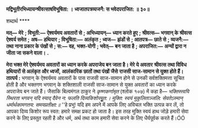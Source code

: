 **मद्विभूतीरभिध्यायन्श्रीवत्साषविभूषिता: ।** **ध्वजातपत्रव्यजनै: स भवेदपराजित: ॥ ३०॥** 

शब्दार्थ **** 

**मत्—** **मेरे** **; विभूती:—** **ऐश्वर्यमय अवतारों से** **; अभिध्यायन्—** **ध्यान करते हुए** **; श्रीवत्स—** **भगवान् के श्रीवत्स ऐश्वर्य समेत** **;** **अष—** **हथियार** **; विभूषिता:—** **अलंकृत** **; ध्वज—** **झंडों से** **; आतपत्र—** **छाते से** **; व्यजनै:—** **तथा नाना प्रकार के पंखों से** **; स:—** **वह, भक्त-योगी** **; भवेत्—** **बन जाता है** **; अपराजित:—** **अन्यों द्वारा न जीता जा सकने वाला।** **.** 

**मेरा भक्त मेरे ऐश्वर्यमय अवतारों का ध्यान करके अपराजेय बन जाता है। मेरे ये अवतार** **श्रीवत्स तथा विविध हथियारों से अलंकृत और ध्वजों, आलंकारिक छातों तथा पंखों जैसे** **राजसी साज-सामान से युक्त होते हैं।** **तात्पर्य :** भगवान् के ऐश्वर्यमय अवतारों के पास राजसी साज-सामान होने से उनकी सर्वशक्तिमत्ता सूचित होती है और भक्तगण भगवान् के शक्तिशाली राजसी साज-सामान से युक्त अवतारों का ध्यान करके अपराजेय बन जाते हैं। जैसाकि बिल्वमंगल ठाकुर ने *कृष्णकर्णामृत* (श्लोक १०७) में कहा है— *भक्तिस्त्वयि स्थिरता भगवन् यदि स्याद्* *दैवेन न: फलति दिव्यकिशोरमूॢत:।* *मुक्ति: स्वयं मुकुलिताञ्जलि: सेवतेऽस्मान्* *धर्मार्थकामगतय: समयप्रतीक्षा:॥* ''हे प्रभु! यदि हम अपने में आपके लिए अविचल भक्ति उत्पन्न कर लें, तो आपका दिव्य किशोर रूप स्वत: हमारे समक्ष प्रकट हो जाता है। इस तरह मुक्ति स्वयं हाथ जोड़े हमारी सेवा करने के लिए प्रस्तुत रहती है और धर्म, अर्थ तथा काम हमारी सेवा करने के लिए धैर्यपूर्वक करते हैं।ÓÓ  